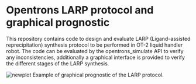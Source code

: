 # Opentrons LARP protocol and graphical prognostic
This repository contains code to design and evaluate LARP (Ligand-assisted reprecipitation) synthesis protocol to be performed in OT-2 liquid handler robot. The code can be evaluated by the opentrons_simulate API to verify any inconsistencies, additionally a graphical interface is provided to verify the different stages of the LARP synthesis.

![newplot](https://github.com/user-attachments/assets/83c2734d-7202-4edf-8638-41f5334a6729)
Example of graphical prognostic of the LARP protocol.
